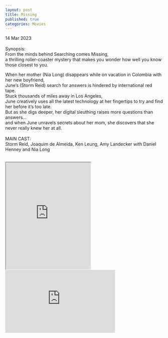 ```yaml
---
layout: post
title: Missing
published: true
categories: Movies
---
```

14 Mar 2023
<br>
<br>
Synopsis:
<br>
From the minds behind Searching comes Missing, 
<br>
a thrilling roller-coaster mystery that makes you wonder how well you know those closest to you. 
<br>
<!--more-->
When her mother (Nia Long) disappears while on vacation in Colombia with her new boyfriend, 
<br>
June’s (Storm Reid) search for answers is hindered by international red tape. 
<br>
Stuck thousands of miles away in Los Angeles, 
<br>
June creatively uses all the latest technology at her fingertips to try and find her before it’s too late. 
<br>
But as she digs deeper, her digital sleuthing raises more questions than answers...
<br>
and when June unravels secrets about her mom, she discovers that she never really knew her at all.
<br>
<br>
MAIN CAST:
<br>
Storm Reid, Joaquim de Almeida, Ken Leung, Amy Landecker with Daniel Henney and Nia Long
<br>
<br>
<iframe src="https://drive.google.com/file/d/1ei4RHE8WWAfYPCHMqH6muEhxO3HcNx0L/preview" width="270" height="340" allow="autoplay"></iframe>
<br>
<iframe width="350" height="200" src="https://www.youtube.com/embed/seBixtcx19E" frameborder="0" allow="accelerometer; autoplay; encrypted-media; gyroscope; picture-in-picture" allowfullscreen></iframe>

